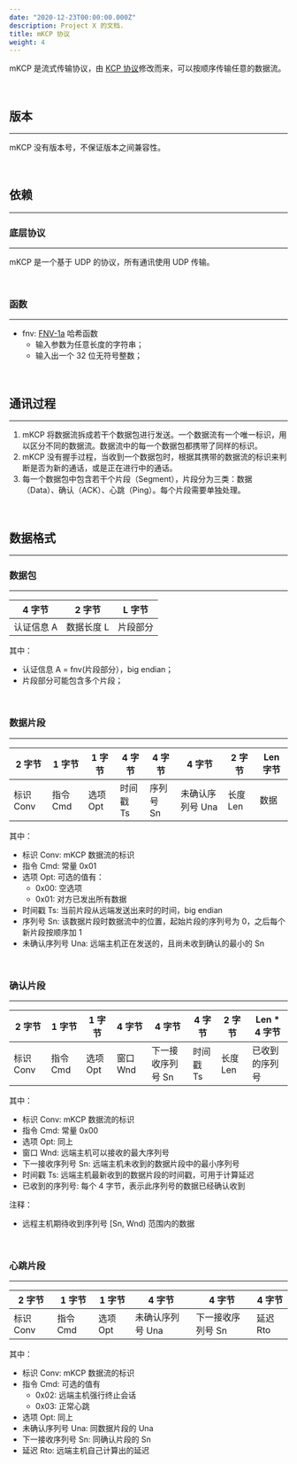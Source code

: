 ```yaml
---
date: "2020-12-23T00:00:00.000Z"
description: Project X 的文档.
title: mKCP 协议
weight: 4
---
```


mKCP 是流式传输协议，由 [KCP 协议](https://github.com/skywind3000/kcp)修改而来，可以按顺序传输任意的数据流。

<br />

## 版本

---

mKCP 没有版本号，不保证版本之间兼容性。

<br />

## 依赖

---

### 底层协议

---

mKCP 是一个基于 UDP 的协议，所有通讯使用 UDP 传输。

<br />

### 函数

---

- fnv: [FNV-1a](https://en.wikipedia.org/wiki/Fowler%E2%80%93Noll%E2%80%93Vo_hash_function) 哈希函数
  - 输入参数为任意长度的字符串；
  - 输入出一个 32 位无符号整数；

<br />

## 通讯过程

---

1. mKCP 将数据流拆成若干个数据包进行发送。一个数据流有一个唯一标识，用以区分不同的数据流。数据流中的每一个数据包都携带了同样的标识。
1. mKCP 没有握手过程，当收到一个数据包时，根据其携带的数据流的标识来判断是否为新的通话，或是正在进行中的通话。
1. 每一个数据包中包含若干个片段（Segment），片段分为三类：数据（Data）、确认（ACK）、心跳（Ping）。每个片段需要单独处理。

<br />

## 数据格式

---

### 数据包

---

| 4 字节     | 2 字节     | L 字节   |
| ---------- | ---------- | -------- |
| 认证信息 A | 数据长度 L | 片段部分 |

其中：

- 认证信息 A = fnv(片段部分），big endian；
- 片段部分可能包含多个片段；

<br />

### 数据片段

---

| 2 字节    | 1 字节   | 1 字节   | 4 字节    | 4 字节    | 4 字节           | 2 字节   | Len 字节 |
| --------- | -------- | -------- | --------- | --------- | ---------------- | -------- | -------- |
| 标识 Conv | 指令 Cmd | 选项 Opt | 时间戳 Ts | 序列号 Sn | 未确认序列号 Una | 长度 Len | 数据     |

其中：

- 标识 Conv: mKCP 数据流的标识
- 指令 Cmd: 常量 0x01
- 选项 Opt: 可选的值有：
  - 0x00: 空选项
  - 0x01: 对方已发出所有数据
- 时间戳 Ts: 当前片段从远端发送出来时的时间，big endian
- 序列号 Sn: 该数据片段时数据流中的位置，起始片段的序列号为 0，之后每个新片段按顺序加 1
- 未确认序列号 Una: 远端主机正在发送的，且尚未收到确认的最小的 Sn

<br />

### 确认片段

---

| 2 字节    | 1 字节   | 1 字节   | 4 字节   | 4 字节            | 4 字节    | 2 字节   | Len \* 4 字节  |
| --------- | -------- | -------- | -------- | ----------------- | --------- | -------- | -------------- |
| 标识 Conv | 指令 Cmd | 选项 Opt | 窗口 Wnd | 下一接收序列号 Sn | 时间戳 Ts | 长度 Len | 已收到的序列号 |

其中：

- 标识 Conv: mKCP 数据流的标识
- 指令 Cmd: 常量 0x00
- 选项 Opt: 同上
- 窗口 Wnd: 远端主机可以接收的最大序列号
- 下一接收序列号 Sn: 远端主机未收到的数据片段中的最小序列号
- 时间戳 Ts: 远端主机最新收到的数据片段的时间戳，可用于计算延迟
- 已收到的序列号: 每个 4 字节，表示此序列号的数据已经确认收到

注释：

- 远程主机期待收到序列号 [Sn, Wnd) 范围内的数据

<br />

### 心跳片段

---

| 2 字节    | 1 字节   | 1 字节   | 4 字节           | 4 字节            | 4 字节   |
| --------- | -------- | -------- | ---------------- | ----------------- | -------- |
| 标识 Conv | 指令 Cmd | 选项 Opt | 未确认序列号 Una | 下一接收序列号 Sn | 延迟 Rto |

其中：

- 标识 Conv: mKCP 数据流的标识
- 指令 Cmd: 可选的值有
  - 0x02: 远端主机强行终止会话
  - 0x03: 正常心跳
- 选项 Opt: 同上
- 未确认序列号 Una: 同数据片段的 Una
- 下一接收序列号 Sn: 同确认片段的 Sn
- 延迟 Rto: 远端主机自己计算出的延迟
